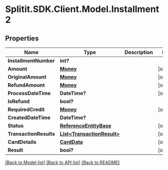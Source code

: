 # Splitit.SDK.Client.Model.Installment2
## Properties

Name | Type | Description | Notes
------------ | ------------- | ------------- | -------------
**InstallmentNumber** | **int?** |  | 
**Amount** | [**Money**](Money.md) |  | [optional] 
**OriginalAmount** | [**Money**](Money.md) |  | [optional] 
**RefundAmount** | [**Money**](Money.md) |  | [optional] 
**ProcessDateTime** | **DateTime?** |  | [optional] 
**IsRefund** | **bool?** |  | 
**RequiredCredit** | [**Money**](Money.md) |  | [optional] 
**CreatedDateTime** | **DateTime?** |  | 
**Status** | [**ReferenceEntityBase**](ReferenceEntityBase.md) |  | [optional] 
**TransactionResults** | [**List&lt;TransactionResult&gt;**](TransactionResult.md) |  | [optional] 
**CardDetails** | [**CardData**](CardData.md) |  | [optional] 
**Result** | **bool?** |  | [optional] 

[[Back to Model list]](../README.md#documentation-for-models) [[Back to API list]](../README.md#documentation-for-api-endpoints) [[Back to README]](../README.md)

